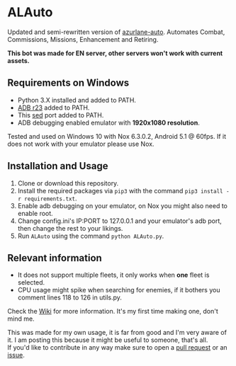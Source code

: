 # ALAuto
Updated and semi-rewritten version of [azurlane-auto](https://github.com/perryhuynh/azurlane-auto). Automates Combat, Commissions, Missions, Enhancement and Retiring.

**This bot was made for EN server, other servers won't work with current assets.**

## Requirements on Windows
* Python 3.X installed and added to PATH.
* [ADB r23](https://dl.google.com/android/repository/platform-tools_r23.0.1-windows.zip) added to PATH.
* This [sed](http://unxutils.sourceforge.net/) port added to PATH.
* ADB debugging enabled emulator with **1920x1080 resolution**.

Tested and used on Windows 10 with Nox 6.3.0.2, Android 5.1 @ 60fps. If it does not work with your emulator please use Nox.

## Installation and Usage
1. Clone or download this repository.
2. Install the required packages via `pip3` with the command `pip3 install -r requirements.txt`.
3. Enable adb debugging on your emulator, on Nox you might also need to enable root.
4. Change config.ini's IP:PORT to 127.0.0.1 and your emulator's adb port, then change the rest to your likings.
5. Run `ALAuto` using the command `python ALAuto.py`.

## Relevant information
* It does not support multiple fleets, it only works when **one** fleet is selected. 
* CPU usage might spike when searching for enemies, if it bothers you comment lines 118 to 126 in utils.py.

Check the [Wiki](https://github.com/Egoistically/ALAuto/wiki/Config.ini-and-Modules-explanation) for more information. It's my first time making one, don't mind me.  

This was made for my own usage, it is far from good and I'm very aware of it. I am posting this because it might be useful to someone, that's all.  
If you'd like to contribute in any way make sure to open a [pull request](https://github.com/Egoistically/ALAuto/pulls) or an [issue](https://github.com/Egoistically/ALAuto/issues).